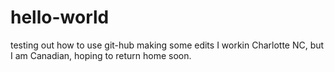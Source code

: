 # hello-world
testing out how to use git-hub
making some edits
I workin Charlotte NC, but I am Canadian, hoping to return home soon.
